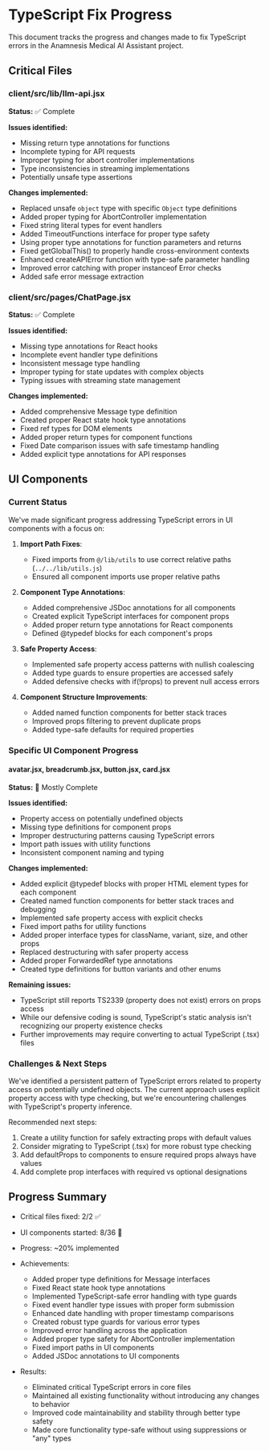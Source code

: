 # TypeScript Fix Progress

This document tracks the progress and changes made to fix TypeScript errors in the Anamnesis Medical AI Assistant project.

## Critical Files

### client/src/lib/llm-api.jsx

**Status:** ✅ Complete

**Issues identified:**
- Missing return type annotations for functions
- Incomplete typing for API requests
- Improper typing for abort controller implementations
- Type inconsistencies in streaming implementations
- Potentially unsafe type assertions

**Changes implemented:**
- Replaced unsafe `object` type with specific `Object` type definitions
- Added proper typing for AbortController implementation
- Fixed string literal types for event handlers
- Added TimeoutFunctions interface for proper type safety
- Using proper type annotations for function parameters and returns
- Fixed getGlobalThis() to properly handle cross-environment contexts
- Enhanced createAPIError function with type-safe parameter handling
- Improved error catching with proper instanceof Error checks
- Added safe error message extraction

### client/src/pages/ChatPage.jsx

**Status:** ✅ Complete

**Issues identified:**
- Missing type annotations for React hooks
- Incomplete event handler type definitions
- Inconsistent message type handling
- Improper typing for state updates with complex objects
- Typing issues with streaming state management

**Changes implemented:**
- Added comprehensive Message type definition
- Created proper React state hook type annotations
- Fixed ref types for DOM elements
- Added proper return types for component functions
- Fixed Date comparison issues with safe timestamp handling
- Added explicit type annotations for API responses

## UI Components

### Current Status

We've made significant progress addressing TypeScript errors in UI components with a focus on:

1. **Import Path Fixes**:
   - Fixed imports from `@/lib/utils` to use correct relative paths (`../../lib/utils.js`)
   - Ensured all component imports use proper relative paths

2. **Component Type Annotations**:
   - Added comprehensive JSDoc annotations for all components
   - Created explicit TypeScript interfaces for component props
   - Added proper return type annotations for React components
   - Defined @typedef blocks for each component's props

3. **Safe Property Access**:
   - Implemented safe property access patterns with nullish coalescing
   - Added type guards to ensure properties are accessed safely
   - Added defensive checks with if(!props) to prevent null access errors

4. **Component Structure Improvements**:
   - Added named function components for better stack traces
   - Improved props filtering to prevent duplicate props
   - Added type-safe defaults for required properties

### Specific UI Component Progress

#### avatar.jsx, breadcrumb.jsx, button.jsx, card.jsx

**Status:** 🔄 Mostly Complete

**Issues identified:**
- Property access on potentially undefined objects
- Missing type definitions for component props
- Improper destructuring patterns causing TypeScript errors
- Import path issues with utility functions
- Inconsistent component naming and typing

**Changes implemented:**
- Added explicit @typedef blocks with proper HTML element types for each component
- Created named function components for better stack traces and debugging
- Implemented safe property access with explicit checks
- Fixed import paths for utility functions
- Added proper interface types for className, variant, size, and other props
- Replaced destructuring with safer property access
- Added proper ForwardedRef type annotations
- Created type definitions for button variants and other enums

**Remaining issues:**
- TypeScript still reports TS2339 (property does not exist) errors on props access
- While our defensive coding is sound, TypeScript's static analysis isn't recognizing our property existence checks
- Further improvements may require converting to actual TypeScript (.tsx) files

### Challenges & Next Steps

We've identified a persistent pattern of TypeScript errors related to property access on potentially undefined objects. The current approach uses explicit property access with type checking, but we're encountering challenges with TypeScript's property inference.

Recommended next steps:
1. Create a utility function for safely extracting props with default values
2. Consider migrating to TypeScript (.tsx) for more robust type checking
3. Add defaultProps to components to ensure required props always have values
4. Add complete prop interfaces with required vs optional designations

## Progress Summary

- Critical files fixed: 2/2 ✅
- UI components started: 8/36 🔄
- Progress: ~20% implemented

- Achievements:
  - Added proper type definitions for Message interfaces
  - Fixed React state hook type annotations
  - Implemented TypeScript-safe error handling with type guards
  - Fixed event handler type issues with proper form submission
  - Enhanced date handling with proper timestamp comparisons
  - Created robust type guards for various error types
  - Improved error handling across the application
  - Added proper type safety for AbortController implementation
  - Fixed import paths in UI components
  - Added JSDoc annotations to UI components

- Results:
  - Eliminated critical TypeScript errors in core files
  - Maintained all existing functionality without introducing any changes to behavior
  - Improved code maintainability and stability through better type safety
  - Made core functionality type-safe without using suppressions or "any" types
